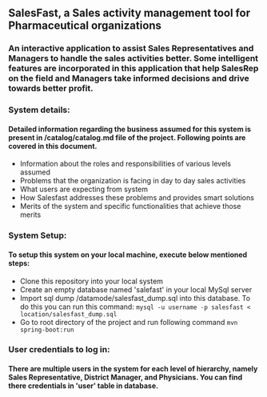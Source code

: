 ## SalesFast, a Sales activity management tool for Pharmaceutical organizations

### An interactive application to assist Sales Representatives and Managers to handle the sales activities better. Some intelligent features are incorporated in this application that help SalesRep on the field and Managers take informed decisions and drive towards better profit. 

### System details:

#### Detailed information regarding the business assumed for this system is present in /catalog/catalog.md file of the project. Following points are covered in this document.
- Information about the roles and responsibilities of various levels assumed
- Problems that the organization is facing in day to day sales activities
- What users are expecting from system
- How Salesfast addresses these problems and provides smart solutions
- Merits of the system and specific functionalities that achieve those merits
 
### System Setup:

#### To setup this system on your local machine, execute below mentioned steps:

- Clone this repository into your local system
- Create an empty database named 'salefast' in your local MySql server
- Import sql dump /datamode/salesfast_dump.sql into this database. To do this you can run this command:
```mysql -u username -p salesfast < location/salesfast_dump.sql```
- Go to root directory of the project and run following command
```mvn spring-boot:run```
 
### User credentials to log in:

#### There are multiple users in the system for each level of hierarchy, namely Sales Representative, District Manager, and Physicians. You can find there credentials in 'user' table in database. 